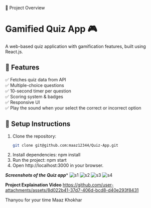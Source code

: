 📌 Project Overview

# Gamified Quiz App 🎮  

A web-based quiz application with gamification features, built using React.js.  

## 🌟 Features  
✅ Fetches quiz data from API  
✅ Multiple-choice questions  
✅ 10-second timer per question  
✅ Scoring system & badges  
✅ Responsive UI  
✅ Play the sound when your select the correct or incorrect option  

## 🚀 Setup Instructions  
1. Clone the repository:  
   ```sh
   git clone git@github.com:maaz12344/Quiz-App.git
2. Install dependencies:
   npm install
3. Run the project:
   npm start
4. Open http://localhost:3000 in your browser.

***Screenshots of the Quiz app****
![s1](https://github.com/user-attachments/assets/9614cf83-583b-4f3e-9ad8-60ea9447fec4)
![s2](https://github.com/user-attachments/assets/1fc791bb-6bc6-4147-b488-4e986740fa3a)
![s3](https://github.com/user-attachments/assets/b34867c3-7652-4736-bfb0-09d3ea143cbd)
![s4](https://github.com/user-attachments/assets/5347af3f-7392-4ff3-ad72-d7fdc2df4b9b)

****Project Explaination Video****
https://github.com/user-attachments/assets/8d022b41-37d7-406d-bcd8-d40e293f8431


Thanyou for your time
Maaz Khokhar
